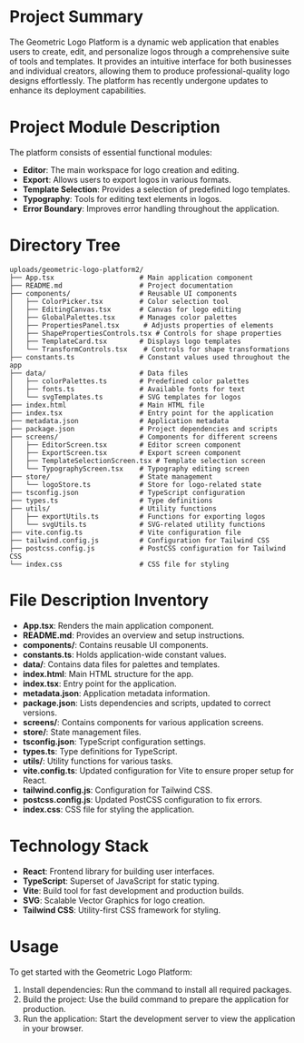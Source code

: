 # Project Summary
The Geometric Logo Platform is a dynamic web application that enables users to create, edit, and personalize logos through a comprehensive suite of tools and templates. It provides an intuitive interface for both businesses and individual creators, allowing them to produce professional-quality logo designs effortlessly. The platform has recently undergone updates to enhance its deployment capabilities.

# Project Module Description
The platform consists of essential functional modules:
- **Editor**: The main workspace for logo creation and editing.
- **Export**: Allows users to export logos in various formats.
- **Template Selection**: Provides a selection of predefined logo templates.
- **Typography**: Tools for editing text elements in logos.
- **Error Boundary**: Improves error handling throughout the application.

# Directory Tree
```
uploads/geometric-logo-platform2/
├── App.tsx                     # Main application component
├── README.md                   # Project documentation
├── components/                 # Reusable UI components
│   ├── ColorPicker.tsx         # Color selection tool
│   ├── EditingCanvas.tsx       # Canvas for logo editing
│   ├── GlobalPalettes.tsx      # Manages color palettes
│   ├── PropertiesPanel.tsx      # Adjusts properties of elements
│   ├── ShapePropertiesControls.tsx # Controls for shape properties
│   ├── TemplateCard.tsx        # Displays logo templates
│   └── TransformControls.tsx    # Controls for shape transformations
├── constants.ts                # Constant values used throughout the app
├── data/                       # Data files
│   ├── colorPalettes.ts        # Predefined color palettes
│   ├── fonts.ts                # Available fonts for text
│   └── svgTemplates.ts         # SVG templates for logos
├── index.html                  # Main HTML file
├── index.tsx                   # Entry point for the application
├── metadata.json               # Application metadata
├── package.json                # Project dependencies and scripts
├── screens/                    # Components for different screens
│   ├── EditorScreen.tsx        # Editor screen component
│   ├── ExportScreen.tsx        # Export screen component
│   ├── TemplateSelectionScreen.tsx # Template selection screen
│   └── TypographyScreen.tsx    # Typography editing screen
├── store/                      # State management
│   └── logoStore.ts            # Store for logo-related state
├── tsconfig.json               # TypeScript configuration
├── types.ts                    # Type definitions
├── utils/                      # Utility functions
│   ├── exportUtils.ts          # Functions for exporting logos
│   └── svgUtils.ts             # SVG-related utility functions
├── vite.config.ts              # Vite configuration file
├── tailwind.config.js          # Configuration for Tailwind CSS
├── postcss.config.js           # PostCSS configuration for Tailwind CSS
└── index.css                   # CSS file for styling
```

# File Description Inventory
- **App.tsx**: Renders the main application component.
- **README.md**: Provides an overview and setup instructions.
- **components/**: Contains reusable UI components.
- **constants.ts**: Holds application-wide constant values.
- **data/**: Contains data files for palettes and templates.
- **index.html**: Main HTML structure for the app.
- **index.tsx**: Entry point for the application.
- **metadata.json**: Application metadata information.
- **package.json**: Lists dependencies and scripts, updated to correct versions.
- **screens/**: Contains components for various application screens.
- **store/**: State management files.
- **tsconfig.json**: TypeScript configuration settings.
- **types.ts**: Type definitions for TypeScript.
- **utils/**: Utility functions for various tasks.
- **vite.config.ts**: Updated configuration for Vite to ensure proper setup for React.
- **tailwind.config.js**: Configuration for Tailwind CSS.
- **postcss.config.js**: Updated PostCSS configuration to fix errors.
- **index.css**: CSS file for styling the application.

# Technology Stack
- **React**: Frontend library for building user interfaces.
- **TypeScript**: Superset of JavaScript for static typing.
- **Vite**: Build tool for fast development and production builds.
- **SVG**: Scalable Vector Graphics for logo creation.
- **Tailwind CSS**: Utility-first CSS framework for styling.

# Usage
To get started with the Geometric Logo Platform:
1. Install dependencies: Run the command to install all required packages.
2. Build the project: Use the build command to prepare the application for production.
3. Run the application: Start the development server to view the application in your browser.

